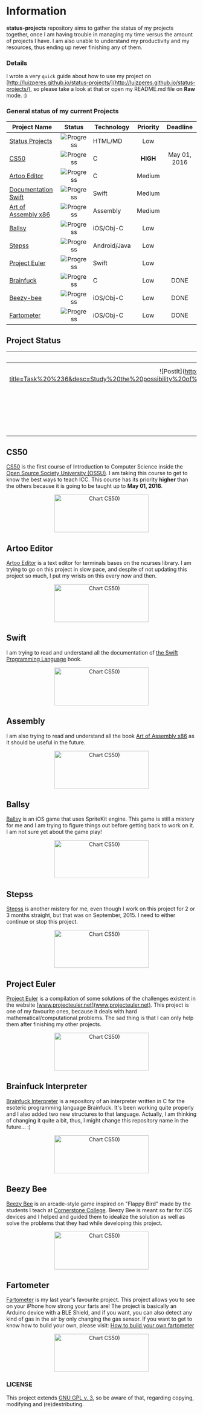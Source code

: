 # Information
__status-projects__ repository aims to gather the status of my projects together, once I am having trouble in managing my time versus the amount of projects I have. I am also unable to understand my productivity and my resources, thus ending up never finishing any of them.

### Details
I wrote a very ```quick``` guide about how to use my project on [http://luizperes.github.io/status-projects/](http://luizperes.github.io/status-projects/), so please take a look at that or open my README.md file on __Raw__ mode. :)

### General status of my current Projects

| Project Name                        | Status                                    | Technology  | Priority |  Deadline    |
| ----------------------------------- |:-----------------------------------------:| ----------- | :------: |  :--------:  |
| [Status Projects](#project-status)  | ![Progress](http://progressed.io/bar/80)  | HTML/MD     | Low      |              |
| [CS50](#cs50)                       | ![Progress](http://progressed.io/bar/20)  | C           | __HIGH__ | May 01, 2016 |
| [Artoo Editor](#artoo-editor)       | ![Progress](http://progressed.io/bar/20)  | C           | Medium   |              |
| [Documentation Swift](#swift)       | ![Progress](http://progressed.io/bar/30)  | Swift       | Medium   |              |
| [Art of Assembly x86](#assembly)    | ![Progress](http://progressed.io/bar/5)   | Assembly    | Medium   |              |
| [Ballsy](#ballsy)                   | ![Progress](http://progressed.io/bar/5)   | iOS/Obj-C   | Low      |              |
| [Stepss](#stepss)                   | ![Progress](http://progressed.io/bar/60)  | Android/Java| Low      |              |
| [Project Euler](#project-euler)     | ![Progress](http://progressed.io/bar/10)  | Swift       | Low      |              |
| [Brainfuck](#brainfuck-interpreter) | ![Progress](http://progressed.io/bar/100) | C           | Low      | DONE         |
| [Beezy-bee](#beezy-bee)             | ![Progress](http://progressed.io/bar/100) | iOS/Obj-C   | Low      | DONE         |
| [Fartometer](#fartometer)           | ![Progress](http://progressed.io/bar/100) | iOS/Obj-C   | Low      | DONE         |

## Project Status

| To Do | In Progress | Done  |
| :---: | :---------: | :---: |
| ![PostIt](http://api.ideiadoluiz.com.br/postit/?title=Task%20%236&desc=Study%20the%20possibility%20of%20extending%20the%20project%20for%20automatic%20updates.%20@luizperes =150x) | ![PostIt](http://api.ideiadoluiz.com.br/postit/?title=Task%20%235&desc=Separate%20all%20projects%20in%20different%20MarkDown%20files%20using%20the%20format%20%27project_name%27.md%20@luizperes&strkColor=666633&bgColor=cfc&strkColor=00ff00&txtColor=ff8000 =150x) | ![PostIt](http://api.ideiadoluiz.com.br/postit/?title=Task%20%231&desc=Implement%20the%20progress%20bar.%20@luizperes&strkColor=12C7FD&bgColor=CFF3FE =150x) ![PostIt](http://api.ideiadoluiz.com.br/postit/?title=Task%20%232&desc=Create%20Google%20Charts%20related%20to%20the%20projects.%20@luizperes =150x)|
| | | ![PostIt](http://api.ideiadoluiz.com.br/postit/?title=Task%20%233&desc=Create%20webpage%20with%20instructions%20about%20how%20to%20use.%20@luizperes =150x) ![PostIt](http://api.ideiadoluiz.com.br/postit/?title=Task%20%234&desc=Create%20a%20script%20for%20generating%20the%20.svg%20file.%20@luizperes =150x150) |


## CS50

[CS50](https://www.edx.org/course/introduction-computer-science-harvardx-cs50x#!) is the first course of Introduction to Computer Science inside the [Open Source Society University (OSSU)](https://github.com/open-source-society/computer-science). I am taking this course to get to know the best ways to teach ICC. This course has its priority **higher** than the others because it is going to be taught up to **May 01, 2016**.

<div align="center"><img src='https://chart.googleapis.com/chart?cht=p&chs=250x100&chd=t:20,10,70&chco=8BC34A,CDDC39,C8E6C9&chl=Done|In%20Progress|To%20Do' alt='Chart CS50)' height='100' width='250' /></div>

## Artoo Editor
[Artoo Editor](https://github.com/luizperes/artoo-editor) is a text editor for terminals bases on the ncurses library. I am trying to go on this project in slow pace, and despite of not updating this project so much, I put my wrists on this every now and then.

<div align="center"><img src='https://chart.googleapis.com/chart?cht=p&chs=250x100&chd=t:20,5,75&chco=8BC34A,CDDC39,C8E6C9&chl=Done|In%20Progress|To%20Do' alt='Chart CS50)' height='100' width='250' /></div>

## Swift

I am trying to read and understand all the documentation of [the Swift Programming Language](https://itunes.apple.com/us/book/swift-programming-language/id1002622538?mt=11) book.

<div align="center"><img src='https://chart.googleapis.com/chart?cht=p&chs=250x100&chd=t:30,70&chl=Read|Not%20Read' alt='Chart CS50)' height='100' width='250' /></div>

## Assembly

I am also trying to read and understand all the book [Art of Assembly x86](http://www.plantation-productions.com/Webster/www.artofasm.com/Windows/PDFs/0_PDFIndexWin.html) as it should be useful in the future.

<div align="center"><img src='https://chart.googleapis.com/chart?cht=p&chs=250x100&chd=t:5,95&chl=Read|Not%20Read' alt='Chart CS50)' height='100' width='250' /></div>

## Ballsy

[Ballsy](https://github.com/ideiadoluiz/ballsy-doodle) is an iOS game that uses SpriteKit engine. This game is still a mistery for me and I am trying to figure things out before getting back to work on it. I am not sure yet about the game play!

<div align="center"><img src='https://chart.googleapis.com/chart?cht=p&chs=250x100&chd=t:5,0,95&chco=8BC34A,CDDC39,C8E6C9&chl=Done|In%20Progress|To%20Do' alt='Chart CS50)' height='100' width='250' /></div>

## Stepss

[Stepss](https://github.com/luizperes/TStepProject) is another mistery for me, even though I work on this project for 2 or 3 months straight, but that was on September, 2015. I need to either continue or stop this project. 

<div align="center"><img src='https://chart.googleapis.com/chart?cht=p&chs=250x100&chd=t:60,0,40&chco=8BC34A,CDDC39,C8E6C9&chl=Done|In%20Progress|To%20Do' alt='Chart CS50)' height='100' width='250' /></div>

## Project Euler

[Project Euler](https://github.com/DestructHub/ProjectEuler) is a compilation of some solutions of the challenges existent in the website [www.projecteuler.net](www.projecteuler.net). This project is one of my favourite ones, because it deals with hard mathematical/computational problems. The sad thing is that I can only help them after finishing my other projects. 

<div align="center"><img src='https://chart.googleapis.com/chart?cht=p&chs=250x100&chd=t:10,1,89&chco=8BC34A,CDDC39,C8E6C9&chl=Done|In%20Progress|To%20Do' alt='Chart CS50)' height='100' width='250' /></div>

## Brainfuck Interpreter

[Brainfuck Interpreter](https://github.com/luizperes/BrainfuckInterpreter) is a repository of an interpreter written in C for the esoteric programming language Brainfuck. It's been working quite properly and I also added two new structures to that language. Actually, I am thinking of changing it quite a bit, thus, I might change this repository name in the future... :)

<div align="center"><img src='https://chart.googleapis.com/chart?cht=p&chs=250x100&chd=t:100&chco=8BC34A&chl=Done' alt='Chart CS50)' height='100' width='250' /></div>

## Beezy Bee

[Beezy Bee](https://github.com/cornerstonecollege/beezy-bee) is an arcade-style game inspired on "Flappy Bird" made by the students I teach at [Cornerstone College](http://ciccc.ca). Beezy Bee is meant so far for iOS devices and I helped and guided them to idealize the solution as well as solve the problems that they had while developing this project.

<div align="center"><img src='https://chart.googleapis.com/chart?cht=p&chs=250x100&chd=t:100&chco=8BC34A&chl=Done' alt='Chart CS50)' height='100' width='250' /></div>

## Fartometer

[Fartometer](https://github.com/ideiadoluiz/FartometerIOSProject) is my last year's favourite project. This project allows you to see on your iPhone how strong your farts are! The project is basically an Arduino device with a BLE Shield, and if you want, you can also detect any kind of gas in the air by only changing the gas sensor. If you want to get to know how to build your own, please visit: [How to build your own fartometer](http://www.ideiadoluiz.com.br/site/how-to-build-your-own-fartometer/)

<div align="center"><img src='https://chart.googleapis.com/chart?cht=p&chs=250x100&chd=t:100&chco=8BC34A&chl=Done' alt='Chart CS50)' height='100' width='250' /></div>

### LICENSE
This project extends [GNU GPL v. 3](http://www.gnu.org/licenses/gpl-3.0.en.html), so be aware of that, regarding copying, modifying and (re)destributing.
